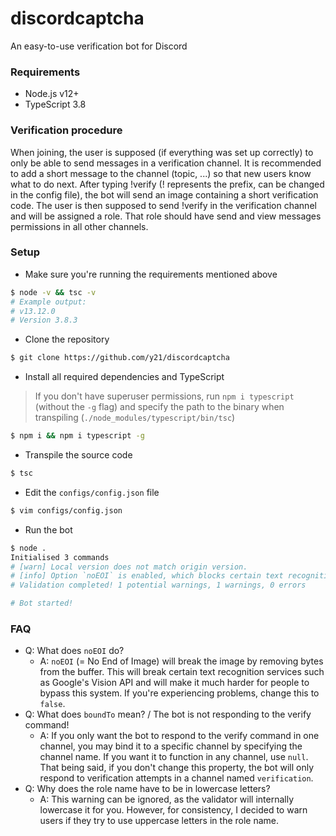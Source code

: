 # discordcaptcha
An easy-to-use verification bot for Discord

### Requirements
- Node.js v12+
- TypeScript 3.8

### Verification procedure
When joining, the user is supposed (if everything was set up correctly) to only be able to send messages in a verification channel. It is recommended to add a short message to the channel (topic, ...) so that new users know what to do next.
After typing !verify (! represents the prefix, can be changed in the config file), the bot will send an image containing a short verification code.
The user is then supposed to send !verify <captcha> in the verification channel and will be assigned a role. That role should have send and view messages permissions in all other channels.

### Setup
- Make sure you're running the requirements mentioned above
```sh
$ node -v && tsc -v
# Example output:
# v13.12.0
# Version 3.8.3
```
- Clone the repository
```sh
$ git clone https://github.com/y21/discordcaptcha
```
- Install all required dependencies and TypeScript
> If you don't have superuser permissions, run `npm i typescript` (without the `-g` flag) and specify the path to the binary when transpiling (`./node_modules/typescript/bin/tsc`)
```sh
$ npm i && npm i typescript -g
```
- Transpile the source code
```sh
$ tsc
```
- Edit the `configs/config.json` file
```sh
$ vim configs/config.json
```
- Run the bot
```sh
$ node .
Initialised 3 commands
# [warn] Local version does not match origin version.
# [info] Option `noEOI` is enabled, which blocks certain text recognition services. If you're seeing broken images, try disabling this option.
# Validation completed! 1 potential warnings, 1 warnings, 0 errors

# Bot started!
```

### FAQ
- Q: What does `noEOI` do?
    - A: `noEOI` (= No End of Image) will break the image by removing bytes from the buffer. This will break certain text recognition services such as Google's Vision API and will make it much harder for people to bypass this system. If you're experiencing problems, change this to `false`.
- Q: What does `boundTo` mean? / The bot is not responding to the verify command!
    - A: If you only want the bot to respond to the verify command in one channel, you may bind it to a specific channel by specifying the channel name. If you want it to function in any channel, use `null`. That being said, if you don't change this property, the bot will only respond to verification attempts in a channel named `verification`.
- Q: Why does the role name have to be in lowercase letters?
    - A: This warning can be ignored, as the validator will internally lowercase it for you. However, for consistency, I decided to warn users if they try to use uppercase letters in the role name.
